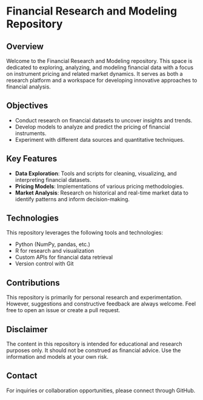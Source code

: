 # Financial Research and Modeling Repository

## Overview
Welcome to the Financial Research and Modeling repository. This space is dedicated to exploring, analyzing, and modeling financial data with a focus on instrument pricing and related market dynamics. It serves as both a research platform and a workspace for developing innovative approaches to financial analysis.

## Objectives
- Conduct research on financial datasets to uncover insights and trends.
- Develop models to analyze and predict the pricing of financial instruments.
- Experiment with different data sources and quantitative techniques.

## Key Features
- **Data Exploration**: Tools and scripts for cleaning, visualizing, and interpreting financial datasets.
- **Pricing Models**: Implementations of various pricing methodologies.
- **Market Analysis**: Research on historical and real-time market data to identify patterns and inform decision-making.

## Technologies
This repository leverages the following tools and technologies:
- Python (NumPy, pandas, etc.)
- R for research and visualization
- Custom APIs for financial data retrieval
- Version control with Git

## Contributions
This repository is primarily for personal research and experimentation. However, suggestions and constructive feedback are always welcome. Feel free to open an issue or create a pull request.

## Disclaimer
The content in this repository is intended for educational and research purposes only. It should not be construed as financial advice. Use the information and models at your own risk.

## Contact
For inquiries or collaboration opportunities, please connect through GitHub.
